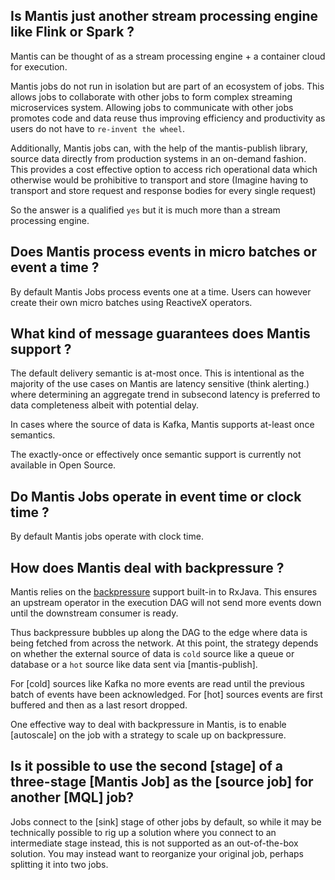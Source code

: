 ## Is Mantis just another stream processing engine like Flink or Spark ?

Mantis can be thought of as a stream processing engine + a container cloud for execution.

Mantis jobs do not run in isolation but are part of an ecosystem of jobs. This allows jobs to collaborate
with other jobs to form complex streaming microservices system. Allowing jobs to communicate with other jobs
promotes code and data reuse thus improving efficiency and productivity as users do not have to `re-invent
the wheel`.

Additionally, Mantis jobs can, with the help of the mantis-publish library, source data directly from production systems
in an on-demand fashion. This provides a cost effective option to access rich operational data which otherwise would
be prohibitive to transport and store (Imagine having to transport and store request and response bodies for every single
request)

So the answer is a qualified `yes` but it is much more than a stream processing engine.   

## Does Mantis process events in micro batches or event a time ?
By default Mantis Jobs process events one at a time. Users can however create their own micro batches
using ReactiveX operators.

## What kind of message guarantees does Mantis support ?

The default delivery semantic is at-most once. This is intentional as the majority of the use cases on Mantis
are latency sensitive (think alerting.) where determining an aggregate trend in subsecond latency is preferred to
data completeness albeit with potential delay. 

In cases where the source of data is Kafka, Mantis supports at-least once semantics.

The exactly-once or effectively once semantic support is currently not available in Open Source.

## Do Mantis Jobs operate in event time or clock time ?

By default Mantis jobs operate with clock time. 

## How does Mantis deal with backpressure ?

Mantis relies on the [backpressure](https://github.com/ReactiveX/RxJava/wiki/Backpressure) support built-in to RxJava.
This ensures an upstream operator in the execution DAG will not send more events down until the downstream 
consumer is ready. 

Thus backpressure bubbles up along the DAG to the edge where data is being fetched from across the network.
At this point, the strategy depends on whether the external source of data is `cold` source like a queue or 
database or a `hot` source like data sent via [mantis-publish].
 
For [cold] sources like Kafka no more events are read until the previous batch of events have been acknowledged.
For [hot] sources events are first buffered and then as a last resort dropped.

One effective way to deal with backpressure in Mantis, is to enable [autoscale] on the job with a strategy to scale up on backpressure. 
 
## Is it possible to use the second [stage] of a three-stage [Mantis Job] as the [source job] for another [MQL] job?

Jobs connect to the [sink] stage of other jobs by default, so while it may be technically possible
to rig up a solution where you connect to an intermediate stage instead, this is not supported as
an out-of-the-box solution. You may instead want to reorganize your original job, perhaps splitting
it into two jobs.

<!-- Do not edit below this line -->
